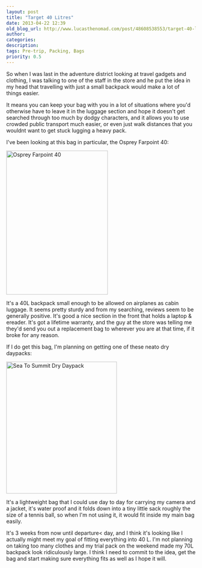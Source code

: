 ```yaml
---
layout: post
title: "Target 40 Litres"
date: 2013-04-22 12:39
old_blog_url: http://www.lucasthenomad.com/post/48608538553/target-40-litres
author: 
categories: 
description: 
tags: Pre-trip, Packing, Bags
priority: 0.5
---
```


So when I was last in the adventure district looking at travel gadgets
and clothing, I was talking to one of the staff in the store and he put the idea
in my head that travelling with just a small backpack would make a lot of things
easier.

It means you can keep your bag with you in a lot of situations where you'd
otherwise have to leave it in the luggage section and hope it doesn't get
searched through too much by dodgy characters, and it allows you to use crowded
public transport much easier, or even just walk distances that you wouldnt want
to get stuck lugging a heavy pack.

<!-- more -->

I've been looking at this bag in particular, the Osprey Farpoint 40:

<a href="http://www.flickr.com/photos/lucasthenomad/11423921684/" title="osprey-farpoint by Lucas the nomad, on Flickr"><img src="http://farm8.staticflickr.com/7460/11423921684_a8bab84fd1.jpg" width="270" height="382" alt="Osprey Farpoint 40"></a>

It's a 40L backpack small enough to be allowed on airplanes as cabin luggage. It
seems pretty sturdy and from my searching, reviews seem to be generally
positive. It's good a nice section in the front that holds a laptop &
ereader. It's got a lifetime warranty, and the guy at the store was telling me
they'd send you out a replacement bag to wherever you are at that
time, if it broke for any reason.

If I do get this bag, I'm planning on getting one of these neato dry daypacks:

<a href="http://www.flickr.com/photos/lucasthenomad/11423899315/" title="dry-daypack by Lucas the nomad, on Flickr"><img src="http://farm3.staticflickr.com/2882/11423899315_dd6cce348f.jpg" width="294" height="350" alt="Sea To Summit Dry Daypack"></a>

It's a lightweight bag that I could use day to day for carrying my camera and a
jacket, it's water proof and it folds down into a tiny little sack roughly the
size of a tennis ball, so when I'm not using it, it would fit inside my main bag
easily.

It's 3 weeks from now until departure&lt; day, and I think it's
looking like I actually might meet my goal of fitting everything into 40 L. I'm
not planning on taking too many clothes and my trial pack on the weekend made my
70L backpack look ridiculously large. I think I need to commit to the idea, get
the bag and start making sure everything fits as well as I hope it will.

